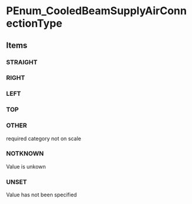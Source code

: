 # PEnum_CooledBeamSupplyAirConnectionType

## Items

### STRAIGHT


### RIGHT


### LEFT


### TOP


### OTHER
required category not on scale

### NOTKNOWN
Value is unkown

### UNSET
Value has not been specified
